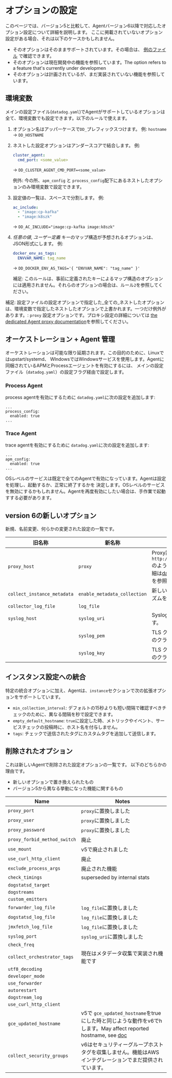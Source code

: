 # オプションの設定

このページでは、バージョン5と比較して、Agentバージョン6以降で対応したオプション設定について詳細を説明します。
ここに掲載されていないオプション設定がある場合、それは以下のケースかもしれません。

 * そのオプションはそのままサポートされています。その場合は、 [例のファイル][datadog-yaml] で確認できます。
 * そのオプションは現在開発中の機能を参照しています。The option refers to a feature that's currently under developmen
 * そのオプションは計画されているが、まだ実装されていない機能を参照しています。

## 環境変数

メインの設定ファイル(`datadog.yaml`)でAgentがサポートしているオプションは全て、環境変数でも設定できます。以下のルールで使えます。

1. オプション名はアッパーケースで`DD_`プレフィックスつけます。 例: `hostname` -> `DD_HOSTNAME`

2. ネストした設定オプションはアンダースコアで結合します。 例:
   ```yaml
   cluster_agent:
     cmd_port: <some_value>
   ```
   -> `DD_CLUSTER_AGENT_CMD_PORT=<some_value>`

   例外: 今の所、`apm_config` と `process_config`配下にあるネストしたオプションのみ環境変数で設定できます。

3. 設定値の一覧は、スペースで分割します。 例:
   ```yaml
   ac_include:
     - "image:cp-kafka"
     - "image:k8szk"
   ```
   -> `DD_AC_INCLUDE="image:cp-kafka image:k8szk"`

4. _任意の値_, _ユーザー定義_ キーのマップ構造が予想されるオプションは、JSON形式にします。 例:
   ```yaml
   docker_env_as_tags:
     ENVVAR_NAME: tag_name
   ```
   -> `DD_DOCKER_ENV_AS_TAGS='{ "ENVVAR_NAME": "tag_name" }'`

   補足: このルールは、事前に定義されたキーによるマップ構造のオプションには適用されません。それらのオプションの場合は、ルール`2`を参照してください。

補足: 設定ファイルの設定オプションで指定した_全ての_ネストしたオプションは、環境変数で指定したネストしたオプションで上書かれます。一つだけ例外があります。: `proxy` 設定オプションです。プロキシ設定の詳細については [the dedicated Agent proxy documentation](https://docs.datadoghq.com/agent/proxy/#agent-v6)を参照してください。

## オーケストレーション + Agent 管理

オーケストレーションは可能な限り延期されます。この目的のために、Linuxではupstart/systemd、
WIndowsではWindowsサービスを使用します。Agentに同梱されているAPMとProcessエージェントを有効にするには、
メインの設定ファイル（`datadog.yaml`）の設定フラグ経由で設定します。

### Process Agent
process agentを有効にするために `datadog.yaml`に次の設定を追加します:
```
...
process_config:
  enabled: true
...
```

### Trace Agent
trace agentを有効にするために `datadog.yaml`に次の設定を追加します:
```
...
apm_config:
  enabled: true
...
```

OSレベルのサービスは既定で全てのAgentで有効になっています。Agentは設定を処理し、起動するか、正常に終了するかを
決定します。OSレベルのサービスを無効にするかもしれません。Agentを再度有効にしたい場合は、手作業で起動すする必要があります。

## version 6の新しいオプション

新規、名前変更、何らかの変更された設定の一覧です。

| 旧名称 | 新名称 | 備考 |
| --- | --- | --- |
| `proxy_host`  | `proxy`  | Proxy設定は、`http://user:password@proxyurl:port`のようにURIリストで表現します。(詳細は[datadog.yaml][datadog-yaml]の`proxy`セクションを参照してください。) |
| `collect_instance_metadata` | `enable_metadata_collection` | 新しいメタデータコレクションメカニズムを有効にします |
| `collector_log_file` | `log_file` ||
| `syslog_host`  | `syslog_uri`  | Syslog設定は、URIとして表現されます。 |
|| `syslog_pem`  | TLS クライアント検証用のSyslog設定のクライアント証明書 |
|| `syslog_key`  | TLS クライアント検証用のSyslog設定のクライアントプライベートキー |


## インスタンス設定への統合

特定の統合オプションに加え、Agentは、`instance`セクションで次の拡張オプションをサポートしています。

* `min_collection_interval`: デフォルトの15秒よりも短い間隔で確認すべきチェックのために、異なる間隔を秒で設定できます。
* `empty_default_hostname`: `true`に設定した時、メトリックやイベント、サービスチェックの投稿時に、ホスト名を付与しません。
* `tags`: チェックで送信されたタグにカスタムタグを追加して送信します。

## 削除されたオプション

これは新しいAgentで削除された設定オプションの一覧です。
以下のどちらかの理由です。
* 新しいオプションで置き換えられたもの
* バージョン5から異なる挙動になった機能に関するもの

| Name | Notes |
| --- | --- |
| `proxy_port` | `proxy`に置換しました |
| `proxy_user` | `proxy`に置換しました |
| `proxy_password` | `proxy`に置換しました |
| `proxy_forbid_method_switch` | 廃止 |
| `use_mount` | v5で廃止されました |
| `use_curl_http_client` | 廃止 |
| `exclude_process_args` | 廃止された機能 |
| `check_timings` | superseded by internal stats |
| `dogstatsd_target` | |
| `dogstreams` | |
| `custom_emitters` | |
| `forwarder_log_file` | `log_file`に置換しました |
| `dogstatsd_log_file` | `log_file`に置換しました |
| `jmxfetch_log_file` | `log_file`に置換しました |
| `syslog_port` | `syslog_uri`に置換しました |
| `check_freq` | |
| `collect_orchestrator_tags` | 現在はメタデータ収集で実装され機能です |
| `utf8_decoding` | |
| `developer_mode` | |
| `use_forwarder` | |
| `autorestart` | |
| `dogstream_log` | |
| `use_curl_http_client` | |
| `gce_updated_hostname` | v5で `gce_updated_hostname`をtrueにした時と同じような動作をv6でhします。May affect reported hostname, see [doc][gce-hostname] |
| `collect_security_groups` | v6はセキュリティーグループホストタグを収集しません。機能はAWSインテグレーションでまだ提供されています。  |

[datadog-yaml]: https://raw.githubusercontent.com/DataDog/datadog-agent/master/pkg/config/config_template.yaml
[gce-hostname]: changes.md#gce-hostname
